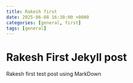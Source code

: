 ```yaml
---
title: Rakesh first
date: 2025-06-08 16:30:00 +0000 
categories: [general, first]
tags: [general]
---
```

# Rakesh First Jekyll post

Rakesh first test post using MarkDown

